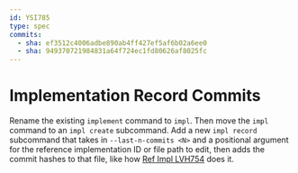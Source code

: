 ```yaml
---
id: YSI785
type: spec
commits:
  - sha: ef3512c4006adbe890ab4ff427ef5af6b02a6ee0
  - sha: 949370721984831a64f724ec1fd80626af8025fc
---
```


# Implementation Record Commits

Rename the existing `implement` command to `impl`. Then move the `impl` command to an `impl create` subcommand. Add a new `impl record` subcommand that takes in `--last-n-commits <N>` and a positional argument for the reference implementation ID or file path to edit, then adds the commit hashes to that file, like how [Ref Impl LVH754](/docs/impl-history/nodejs/nodejs-project-init.md) does it.
